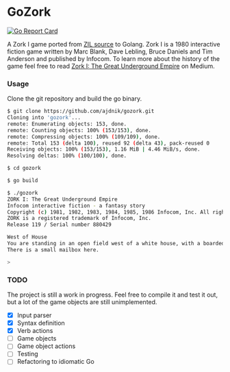 # GoZork

[![Go Report Card](https://goreportcard.com/badge/github.com/ajdnik/gozork)](https://goreportcard.com/report/github.com/ajdnik/gozork)

A Zork I game ported from [ZIL source](https://github.com/historicalsource/zork1) to Golang. Zork I is a 1980 interactive fiction game written by Marc Blank, Dave Lebling, Bruce Daniels and Tim Anderson and published by Infocom. To learn more about the history of the game feel free to read [Zork I: The Great Underground Empire](https://medium.com/@r.ajdnik/zork-the-great-underground-empire-cda94623861c) on Medium.

### Usage

Clone the git repository and build the go binary.

```bash
$ git clone https://github.com/ajdnik/gozork.git
Cloning into 'gozork'...
remote: Enumerating objects: 153, done.
remote: Counting objects: 100% (153/153), done.
remote: Compressing objects: 100% (109/109), done.
remote: Total 153 (delta 100), reused 92 (delta 43), pack-reused 0
Receiving objects: 100% (153/153), 1.16 MiB | 4.46 MiB/s, done.
Resolving deltas: 100% (100/100), done.

$ cd gozork

$ go build

$ ./gozork
ZORK I: The Great Underground Empire
Infocom interactive fiction - a fantasy story
Copyright (c) 1981, 1982, 1983, 1984, 1985, 1986 Infocom, Inc. All rights reserved.
ZORK is a registered trademark of Infocom, Inc.
Release 119 / Serial number 880429

West of House
You are standing in an open field west of a white house, with a boarded front door.
There is a small mailbox here.

>
```

### TODO

The project is still a work in progress. Feel free to compile it and test it out, but a lot of the game objects are still unimplemented.

- [x] Input parser
- [x] Syntax definition
- [x] Verb actions
- [ ] Game objects
- [ ] Game object actions
- [ ] Testing
- [ ] Refactoring to idiomatic Go
